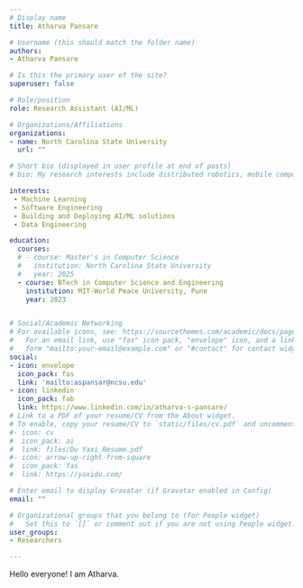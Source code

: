 ```yaml
---
# Display name
title: Atharva Pansare

# Username (this should match the folder name)
authors:
- Atharva Pansare

# Is this the primary user of the site?
superuser: false

# Role/position
role: Research Assistant (AI/ML)

# Organizations/Affiliations
organizations:
- name: North Carolina State University
  url: ""

# Short bio (displayed in user profile at end of posts)
# bio: My research interests include distributed robotics, mobile computing and programmable matter.

interests:
 - Machine Learning
 - Software Engineering
 - Building and Deploying AI/ML solutions
 - Data Engineering

education:
  courses:
  # - course: Master's in Computer Science
  #   institution: North Carolina State University
  #   year: 2025
  - course: BTech in Computer Science and Engineering
    institution: MIT-World Peace University, Pune
    year: 2023


# Social/Academic Networking
# For available icons, see: https://sourcethemes.com/academic/docs/page-builder/#icons
#   For an email link, use "fas" icon pack, "envelope" icon, and a link in the
#   form "mailto:your-email@example.com" or "#contact" for contact widget.
social:
- icon: envelope
  icon_pack: fas
  link: 'mailto:aspansar@ncsu.edu'
- icon: linkedin
  icon_pack: fab
  link: https://www.linkedin.com/in/atharva-s-pansare/
# Link to a PDF of your resume/CV from the About widget.
# To enable, copy your resume/CV to `static/files/cv.pdf` and uncomment the lines below.
#- icon: cv
#  icon_pack: ai
#  link: files/Du Yaxi_Resume.pdf
#- icon: arrow-up-right-from-square
#  icon_pack: fas
#  link: https://yaxidu.com/

# Enter email to display Gravatar (if Gravatar enabled in Config)
email: ""

# Organizational groups that you belong to (for People widget)
#   Set this to `[]` or comment out if you are not using People widget.
user_groups:
- Researchers

---
```


Hello everyone! I am Atharva.
